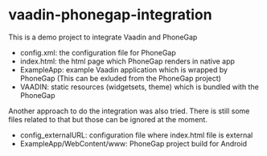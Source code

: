 vaadin-phonegap-integration
===========================

This is a demo project to integrate Vaadin and PhoneGap

- config.xml: the configuration file for PhoneGap
- index.html: the html page which PhoneGap renders in native app
- ExampleApp: example Vaadin application which is wrapped by PhoneGap (This can be exluded from the PhoneGap project)
- VAADIN: static resources (widgetsets, theme) which is bundled with the PhoneGap

Another approach to do the integration was also tried. There is still some files related to that but those can be ignored at the moment.
- config_externalURL: configuration file where index.html file is external 
- ExampleApp/WebContent/www: PhoneGap project build for Android 
